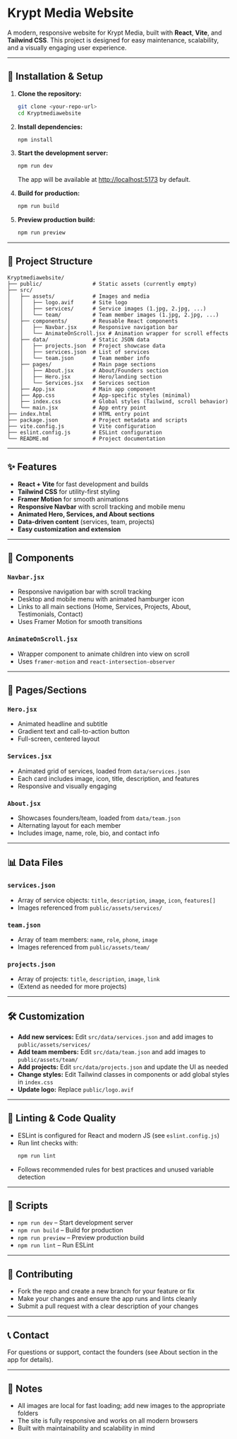 # Krypt Media Website

A modern, responsive website for Krypt Media, built with **React**, **Vite**, and **Tailwind CSS**. This project is designed for easy maintenance, scalability, and a visually engaging user experience.

---

## 🚀 Installation & Setup

1. **Clone the repository:**
   ```bash
   git clone <your-repo-url>
   cd Kryptmediawebsite
   ```
2. **Install dependencies:**
   ```bash
   npm install
   ```
3. **Start the development server:**
   ```bash
   npm run dev
   ```
   The app will be available at [http://localhost:5173](http://localhost:5173) by default.

4. **Build for production:**
   ```bash
   npm run build
   ```
5. **Preview production build:**
   ```bash
   npm run preview
   ```

---

## 📁 Project Structure

```
Kryptmediawebsite/
├── public/                # Static assets (currently empty)
├── src/
│   ├── assets/            # Images and media
│   │   ├── logo.avif      # Site logo
│   │   ├── services/      # Service images (1.jpg, 2.jpg, ...)
│   │   └── team/          # Team member images (1.jpg, 2.jpg, ...)
│   ├── components/        # Reusable React components
│   │   ├── Navbar.jsx     # Responsive navigation bar
│   │   └── AnimateOnScroll.jsx # Animation wrapper for scroll effects
│   ├── data/              # Static JSON data
│   │   ├── projects.json  # Project showcase data
│   │   ├── services.json  # List of services
│   │   └── team.json      # Team member info
│   ├── pages/             # Main page sections
│   │   ├── About.jsx      # About/Founders section
│   │   ├── Hero.jsx       # Hero/landing section
│   │   └── Services.jsx   # Services section
│   ├── App.jsx            # Main app component
│   ├── App.css            # App-specific styles (minimal)
│   ├── index.css          # Global styles (Tailwind, scroll behavior)
│   └── main.jsx           # App entry point
├── index.html             # HTML entry point
├── package.json           # Project metadata and scripts
├── vite.config.js         # Vite configuration
├── eslint.config.js       # ESLint configuration
└── README.md              # Project documentation
```

---

## ✨ Features
- **React + Vite** for fast development and builds
- **Tailwind CSS** for utility-first styling
- **Framer Motion** for smooth animations
- **Responsive Navbar** with scroll tracking and mobile menu
- **Animated Hero, Services, and About sections**
- **Data-driven content** (services, team, projects)
- **Easy customization and extension**

---

## 🧩 Components

### `Navbar.jsx`
- Responsive navigation bar with scroll tracking
- Desktop and mobile menu with animated hamburger icon
- Links to all main sections (Home, Services, Projects, About, Testimonials, Contact)
- Uses Framer Motion for smooth transitions

### `AnimateOnScroll.jsx`
- Wrapper component to animate children into view on scroll
- Uses `framer-motion` and `react-intersection-observer`

---

## 📄 Pages/Sections

### `Hero.jsx`
- Animated headline and subtitle
- Gradient text and call-to-action button
- Full-screen, centered layout

### `Services.jsx`
- Animated grid of services, loaded from `data/services.json`
- Each card includes image, icon, title, description, and features
- Responsive and visually engaging

### `About.jsx`
- Showcases founders/team, loaded from `data/team.json`
- Alternating layout for each member
- Includes image, name, role, bio, and contact info

---

## 📊 Data Files

### `services.json`
- Array of service objects: `title`, `description`, `image`, `icon`, `features[]`
- Images referenced from `public/assets/services/`

### `team.json`
- Array of team members: `name`, `role`, `phone`, `image`
- Images referenced from `public/assets/team/`

### `projects.json`
- Array of projects: `title`, `description`, `image`, `link`
- (Extend as needed for more projects)

---

## 🛠️ Customization
- **Add new services:** Edit `src/data/services.json` and add images to `public/assets/services/`
- **Add team members:** Edit `src/data/team.json` and add images to `public/assets/team/`
- **Add projects:** Edit `src/data/projects.json` and update the UI as needed
- **Change styles:** Edit Tailwind classes in components or add global styles in `index.css`
- **Update logo:** Replace `public/logo.avif`

---

## 🧹 Linting & Code Quality
- ESLint is configured for React and modern JS (see `eslint.config.js`)
- Run lint checks with:
  ```bash
  npm run lint
  ```
- Follows recommended rules for best practices and unused variable detection

---

## 📜 Scripts
- `npm run dev` – Start development server
- `npm run build` – Build for production
- `npm run preview` – Preview production build
- `npm run lint` – Run ESLint

---

## 🤝 Contributing
- Fork the repo and create a new branch for your feature or fix
- Make your changes and ensure the app runs and lints cleanly
- Submit a pull request with a clear description of your changes

---

## 📞 Contact
For questions or support, contact the founders (see About section in the app for details).

---

## 📝 Notes
- All images are local for fast loading; add new images to the appropriate folders
- The site is fully responsive and works on all modern browsers
- Built with maintainability and scalability in mind